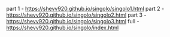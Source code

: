 part 1 - https://shevv920.github.io/singolo/singolo1.html
part 2 - https://shevv920.github.io/singolo/singolo2.html
part 3 - https://shevv920.github.io/singolo/singolo3.html
full - https://shevv920.github.io/singolo/index.html